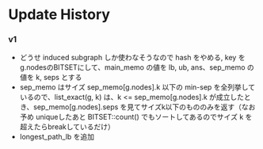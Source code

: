 # Update History

### v1

- どうせ induced subgraph しか使わなそうなので hash をやめる, key を g.nodesのBITSETにして、main_memo の値を lb, ub, ans、sep_memo の値を k, seps とする
- sep_memo はサイズ sep_memo[g.nodes].k 以下の min-sep を全列挙しているので、list_exact(g, k) は、k <= sep_memo[g.nodes].k が成立したとき、sep_memo[g.nodes].seps を見てサイズk以下のもののみを返す（なお予め uniqueしたあと BITSET::count() でもソートしてあるのでサイズ k を超えたらbreakしているだけ）
- longest_path_lb を追加